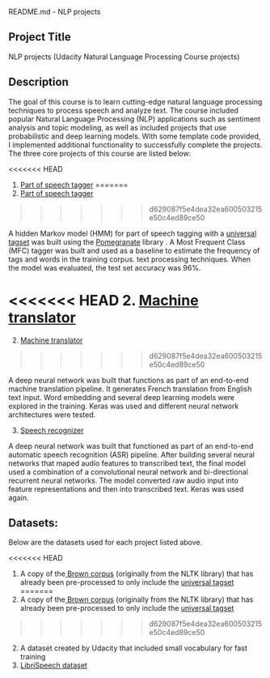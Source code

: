 README.md - NLP projects


## **Project Title**

NLP projects (Udacity Natural Language Processing Course projects)


## **Description**

The goal of this course is to learn cutting-edge natural language processing techniques to process speech and analyze text. The course included popular Natural Language Processing (NLP) applications such as sentiment analysis and topic modeling, as well as included projects that use probabilistic and deep learning models. With some template code provided, I implemented additional functionality to successfully complete the projects. The three core projects of this course are listed below:

<<<<<<< HEAD
1. [Part of speech tagger](./1_HMM_tagger/readme.md)
=======
1. [Part of speech tagger](./1_HMM_tagger/readme.md) 
>>>>>>> d629087f5e4dea32ea600503215e50c4ed89ce50

A hidden Markov model (HMM) for part of speech tagging with a [universal tagset](http://www.petrovi.de/data/universal.pdf) was built using the [Pomegranate](https://github.com/jmschrei/pomegranate) library . A Most Frequent Class (MFC) tagger was built and used as a baseline to estimate the frequency of tags and words in the training corpus. text processing techniques. When the model was evaluated, the test set accuracy was 96%.


<<<<<<< HEAD
2. [Machine translator](./2_Machine_translator/readme.md)
=======
2. [Machine translator](./2_Machine_translator/readme.md) 
>>>>>>> d629087f5e4dea32ea600503215e50c4ed89ce50

A deep neural network was built that functions as part of an end-to-end machine translation pipeline. It generates French translation from English text input. Word embedding and several deep learning models were explored in the training. Keras was used and different neural network architectures were tested.


3. [Speech recognizer](./3_DNN_speech_recognizer/readme.md)  

A deep neural network was built that functioned as part of an end-to-end automatic speech recognition (ASR) pipeline. After building several neural networks that maped audio features to transcribed text, the final model used a combination of a convolutional neural network and bi-directional recurrent neural networks. The model converted raw audio input into feature representations and then into transcribed text. Keras was used again.


## **Datasets:**

Below are the datasets used for each project listed above.

<<<<<<< HEAD
1. A copy of the[ Brown corpus](https://en.wikipedia.org/wiki/Brown_Corpus) (originally from the NLTK library) that has already been pre-processed to only include the [universal tagset](https://arxiv.org/pdf/1104.2086.pdf)
=======
1. A copy of the[ Brown corpus](https://en.wikipedia.org/wiki/Brown_Corpus) (originally from the NLTK library) that has already been pre-processed to only include the [universal tagset](https://arxiv.org/pdf/1104.2086.pdf) 
>>>>>>> d629087f5e4dea32ea600503215e50c4ed89ce50
2. A dataset created by Udacity that included small vocabulary for fast training
3. [LibriSpeech dataset](http://www.openslr.org/12/)
